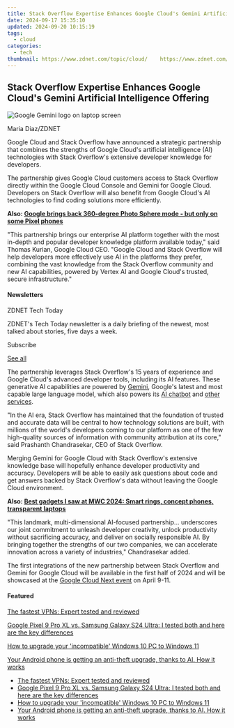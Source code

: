 ```yaml
---
title: Stack Overflow Expertise Enhances Google Cloud's Gemini Artificial Intelligence Offering
date: 2024-09-17 15:35:10
updated: 2024-09-20 10:15:19
tags:
  - cloud
categories:
  - tech
thumbnail: https://www.zdnet.com/topic/cloud/    https://www.zdnet.com/a/img/resize/549aaea12c96206a723599e3233d447795e49b58/2023/12/06/8e15fdd4-3973-4558-9ba3-851aefb67c9a/gemini3.jpg?width=170&height=96&fit=crop&auto=webp
---
```


## Stack Overflow Expertise Enhances Google Cloud's Gemini Artificial Intelligence Offering

![Google Gemini logo on laptop screen](https://www.zdnet.com/a/img/resize/cdbb6900f75d15a6d19f1ae34ebb43971e8a07d5/2023/12/06/8e15fdd4-3973-4558-9ba3-851aefb67c9a/gemini3.jpg?auto=webp&width=1280)

Maria Diaz/ZDNET

Google Cloud and Stack Overflow have announced a strategic partnership that combines the strengths of Google Cloud's artificial intelligence (AI) technologies with Stack Overflow's extensive developer knowledge for developers. 

The partnership gives Google Cloud customers access to Stack Overflow directly within the Google Cloud Console and Gemini for Google Cloud. Developers on Stack Overflow will also benefit from Google Cloud's AI technologies to find coding solutions more efficiently. 

**Also: [Google brings back 360-degree Photo Sphere mode - but only on some Pixel phones](https://www.zdnet.com/article/google-brings-back-360-degree-photo-sphere-mode-but-only-on-some-pixel-phones/)**

"This partnership brings our enterprise AI platform together with the most in-depth and popular developer knowledge platform available today," said Thomas Kurian, Google Cloud CEO. "Google Cloud and Stack Overflow will help developers more effectively use AI in the platforms they prefer, combining the vast knowledge from the Stack Overflow community and new AI capabilities, powered by Vertex AI and Google Cloud's trusted, secure infrastructure."

#### Newsletters

ZDNET Tech Today

ZDNET's Tech Today newsletter is a daily briefing of the newest, most talked about stories, five days a week.

 Subscribe

[See all](https://www.zdnet.com/newsletters/)

The partnership leverages Stack Overflow's 15 years of experience and Google Cloud's advanced developer tools, including its AI features. These generative AI capabilities are powered by [Gemini](https://www.zdnet.com/article/what-is-google-gemini/), Google's latest and most capable large language model, which also powers its [AI chatbot](https://www.zdnet.com/article/what-is-googles-gemini-ai-tool-formerly-bard-everything-you-need-to-know/) and [other services](https://www.zdnet.com/article/gemini-ai-is-coming-to-google-messages-heres-how-to-use-it/).

"In the AI era, Stack Overflow has maintained that the foundation of trusted and accurate data will be central to how technology solutions are built, with millions of the world's developers coming to our platform as one of the few high-quality sources of information with community attribution at its core," said Prashanth Chandrasekar, CEO of Stack Overflow.

Merging Gemini for Google Cloud with Stack Overflow's extensive knowledge base will hopefully enhance developer productivity and accuracy. Developers will be able to easily ask questions about code and get answers backed by Stack Overflow's data without leaving the Google Cloud environment. 

**Also: [Best gadgets I saw at MWC 2024: Smart rings, concept phones, transparent laptops](https://www.zdnet.com/article/best-gadgets-i-saw-at-mwc-2024-smart-rings-concept-phones-transparent-laptops/)**

"This landmark, multi-dimensional AI-focused partnership... underscores our joint commitment to unleash developer creativity, unlock productivity without sacrificing accuracy, and deliver on socially responsible AI. By bringing together the strengths of our two companies, we can accelerate innovation across a variety of industries," Chandrasekar added. 

The first integrations of the new partnership between Stack Overflow and Gemini for Google Cloud will be available in the first half of 2024 and will be showcased at the [Google Cloud Next event](https://cloud.withgoogle.com/next) on April 9-11\. 

#### Featured

[The fastest VPNs: Expert tested and reviewed](https://www.zdnet.com/article/fastest-vpn/ "The fastest VPNs: Expert tested and reviewed")

[Google Pixel 9 Pro XL vs. Samsung Galaxy S24 Ultra: I tested both and here are the key differences](https://www.zdnet.com/article/google-pixel-9-pro-xl-vs-samsung-galaxy-s24-ultra/ "Google Pixel 9 Pro XL vs. Samsung Galaxy S24 Ultra: I tested both and here are the key differences")

[How to upgrade your 'incompatible' Windows 10 PC to Windows 11](https://www.zdnet.com/article/how-to-upgrade-your-incompatible-windows-10-pc-to-windows-11/ "How to upgrade your 'incompatible' Windows 10 PC to Windows 11")

[Your Android phone is getting an anti-theft upgrade, thanks to AI. How it works](https://www.zdnet.com/article/your-android-phone-is-getting-an-anti-theft-upgrade-thanks-to-ai-how-it-works/ "Your Android phone is getting an anti-theft upgrade, thanks to AI. How it works")

* [The fastest VPNs: Expert tested and reviewed](https://www.zdnet.com/article/fastest-vpn/ "The fastest VPNs: Expert tested and reviewed")
* [Google Pixel 9 Pro XL vs. Samsung Galaxy S24 Ultra: I tested both and here are the key differences](https://www.zdnet.com/article/google-pixel-9-pro-xl-vs-samsung-galaxy-s24-ultra/ "Google Pixel 9 Pro XL vs. Samsung Galaxy S24 Ultra: I tested both and here are the key differences")
* [How to upgrade your 'incompatible' Windows 10 PC to Windows 11](https://www.zdnet.com/article/how-to-upgrade-your-incompatible-windows-10-pc-to-windows-11/ "How to upgrade your 'incompatible' Windows 10 PC to Windows 11")
* [Your Android phone is getting an anti-theft upgrade, thanks to AI. How it works](https://www.zdnet.com/article/your-android-phone-is-getting-an-anti-theft-upgrade-thanks-to-ai-how-it-works/ "Your Android phone is getting an anti-theft upgrade, thanks to AI. How it works")

<ins class="adsbygoogle"
     style="display:block"
     data-ad-format="autorelaxed"
     data-ad-client="ca-pub-7571918770474297"
     data-ad-slot="1223367746"></ins>



<ins class="adsbygoogle"
     style="display:block"
     data-ad-client="ca-pub-7571918770474297"
     data-ad-slot="8358498916"
     data-ad-format="auto"
     data-full-width-responsive="true"></ins>
